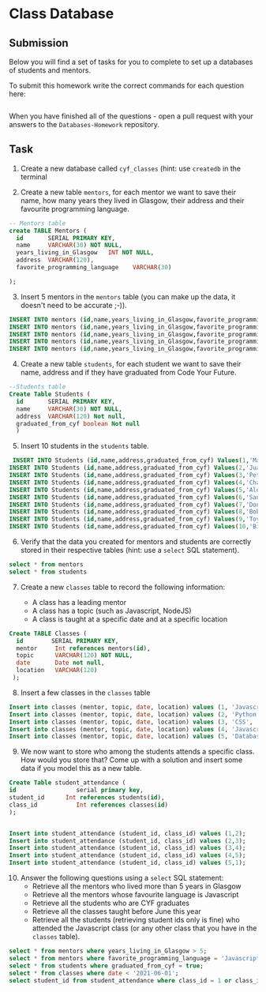 # Class Database

## Submission

Below you will find a set of tasks for you to complete to set up a databases of students and mentors.

To submit this homework write the correct commands for each question here:

```sql


```

When you have finished all of the questions - open a pull request with your answers to the `Databases-Homework` repository.

## Task

1. Create a new database called `cyf_classes` (hint: use `createdb` in the terminal

2. Create a new table `mentors`, for each mentor we want to save their name, how many years they lived in Glasgow, their address and their favourite programming language.
```sql
-- Mentors table
create TABLE Mentors (
  id       SERIAL PRIMARY KEY,
  name     VARCHAR(30) NOT NULL,
  years_living_in_Glasgow   INT NOT NULL,
  address  VARCHAR(120),
  favorite_programming_language    VARCHAR(30)

);

```
3. Insert 5 mentors in the `mentors` table (you can make up the data, it doesn't need to be accurate ;-)).
```sql
INSERT INTO mentors (id,name,years_living_in_Glasgow,favorite_programming_language) VALUES (1,'Bishop David Oyedepo','10','Javascript');
INSERT INTO mentors (id,name,years_living_in_Glasgow,favorite_programming_language)  VALUES (2,'Melinda Marsh','20','Javasript');
INSERT INTO mentors (id,name,years_living_in_Glasgow,favorite_programming_language) VALUES (3,'Martin Sommer','30','Python');
INSERT INTO mentors (id,name,years_living_in_Glasgow,favorite_programming_language) VALUES (4,'Laurence Lebihan','40','CSS');
INSERT INTO mentors (id,name,years_living_in_Glasgow,favorite_programming_language) VALUES (5,'Keith Stewart','50','Java');
```
4. Create a new table `students`, for each student we want to save their name, address and if they have graduated from Code Your Future.
```sql
--Students table
Create Table Students (
  id       SERIAL PRIMARY KEY,
  name     VARCHAR(30) NOT NULL,
  address  VARCHAR(120) Not null,
  graduated_from_cyf boolean Not null  
  )
```

5. Insert 10 students in the `students` table.

```sql
 INSERT INTO Students (id,name,address,graduated_from_cyf) Values(1,'Maxwell Max','street one','true');
INSERT INTO Students (id,name,address,graduated_from_cyf) Values(2,'Juan Carlos','street two','false');
INSERT INTO Students (id,name,address,graduated_from_cyf) Values(3,'Peter Brown','street three','true');
INSERT INTO Students (id,name,address,graduated_from_cyf) Values(4,'Charlotte Stone','street ten','true');
INSERT INTO Students (id,name,address,graduated_from_cyf) Values(5,'Alex Bobby','street five','false');
INSERT INTO Students (id,name,address,graduated_from_cyf) Values(6,'Sanchez Eva','street two','true');
INSERT INTO Students (id,name,address,graduated_from_cyf) Values(7,'Don Pedro','street ten','true');
INSERT INTO Students (id,name,address,graduated_from_cyf) Values(8,'Bobby Brown','street six','true');
INSERT INTO Students (id,name,address,graduated_from_cyf) Values(9,'Toyota Prado','street seven','false');
INSERT INTO Students (id,name,address,graduated_from_cyf) Values(10,'Billy Obama','street four','true');
```
6. Verify that the data you created for mentors and students are correctly stored in their respective tables (hint: use a `select` SQL statement).
```sql
select * from mentors
select * from students
```
7. Create a new `classes` table to record the following information:

   - A class has a leading mentor
   - A class has a topic (such as Javascript, NodeJS)
   - A class is taught at a specific date and at a specific location
```sql
Create TABLE Classes (
  id        SERIAL PRIMARY KEY,
  mentor     Int references mentors(id),
  topic      VARCHAR(120) NOT NULL,
  date       Date not null,
  location   VARCHAR(120)
 );
```
8. Insert a few classes in the `classes` table
```sql
Insert into classes (mentor, topic, date, location) values (1, 'Javascript', '2021-02-10', 'location2');
Insert into classes (mentor, topic, date, location) values (2, 'Python', '2021-05-10', 'location1');
Insert into classes (mentor, topic, date, location) values (3, 'CSS', '2021-04-10', 'location2');
Insert into classes (mentor, topic, date, location) values (4, 'Javascript', '2021-06-10', 'location1');
Insert into classes (mentor, topic, date, location) values (5, 'Database', '2021-08-10', 'location1');
```
9. We now want to store who among the students attends a specific class. How would you store that? Come up with a solution and insert some data if you model this as a new table.
```sql
Create Table student_attendance (
id				   serial primary key,
student_id		Int references students(id),
class_id		   Int references classes(id)
);


Insert into student_attendance (student_id, class_id) values (1,2);
Insert into student_attendance (student_id, class_id) values (2,3);
Insert into student_attendance (student_id, class_id) values (3,4);
Insert into student_attendance (student_id, class_id) values (4,5);
Insert into student_attendance (student_id, class_id) values (5,1);
```
10. Answer the following questions using a `select` SQL statement:
    - Retrieve all the mentors who lived more than 5 years in Glasgow
    - Retrieve all the mentors whose favourite language is Javascript
    - Retrieve all the students who are CYF graduates
    - Retrieve all the classes taught before June this year
    - Retrieve all the students (retrieving student ids only is fine) who attended the Javascript class (or any other class that you have in the `classes` table).
```sql
select * from mentors where years_living_in_Glasgow > 5;
select * from mentors where favorite_programming_language = 'Javascript';
select * from students where graduated_from_cyf = true; 
select * from classes where date < '2021-06-01';  
select student_id from student_attendance where class_id = 1 or class_id = 2;

```